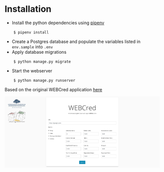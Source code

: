 # Installation
- Install the python dependencies using [pipenv](https://github.com/pypa/pipenv)
```
    $ pipenv install
```

- Create a Postgres database and populate the variables listed in `env.sample` into `.env`
- Apply database migrations
```
    $ python manage.py migrate
```
- Start the webserver
```
    $ python manage.py runserver
``` 

Based on the original WEBCred application [here](https://github.com/Shriyanshagro/WEBCred)

![WEBCred](static/screenshot.png)
